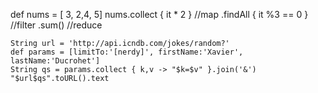 def nums = [ 3, 2,4, 5]
nums.collect { it * 2 } //map
    .findAll { it %3 == 0 } //filter
    .sum() //reduce

```
String url = 'http://api.icndb.com/jokes/random?'
def params = [limitTo:'[nerdy]', firstName:'Xavier', lastName:'Ducrohet']
String qs = params.collect { k,v -> "$k=$v" }.join('&')
"$url$qs".toURL().text
```
